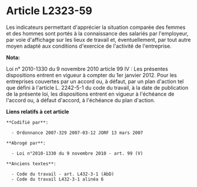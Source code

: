 # Article L2323-59

Les indicateurs permettant d'apprécier la situation comparée des femmes et des hommes sont portés à la connaissance des
salariés par l'employeur, par voie d'affichage sur les lieux de travail et, éventuellement, par tout autre moyen adapté aux
conditions d'exercice de l'activité de l'entreprise.

**Nota:**

Loi n° 2010-1330 du 9 novembre 2010 article 99 IV : Les présentes dispositions entrent en vigueur à compter du 1er janvier
2012. Pour les entreprises couvertes par un accord ou, à défaut, par un plan d'action tel que défini à l'article L. 2242-5-1
du code du travail, à la date de publication de la présente loi, les dispositions entrent en vigueur à l'échéance de l'accord
ou, à défaut d'accord, à l'échéance du plan d'action.

**Liens relatifs à cet article**

	**Codifié par**:

	  - Ordonnance 2007-329 2007-03-12 JORF 13 mars 2007

	**Abrogé par**:

	  - Loi n°2010-1330 du 9 novembre 2010 - art. 99 (V)

	**Anciens textes**:

	  - Code du travail - art. L432-3-1 (AbD)
	  - Code du travail L432-3-1 alinéa 6
